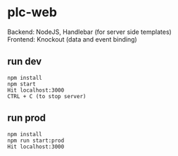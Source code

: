 # plc-web

Backend: NodeJS, Handlebar (for server side templates)   
Frontend: Knockout (data and event binding)

## run dev
    npm install
    npm start   
    Hit localhost:3000   
    CTRL + C (to stop server)   
           
## run prod
    npm install
    npm run start:prod   
    Hit localhost:3000   





